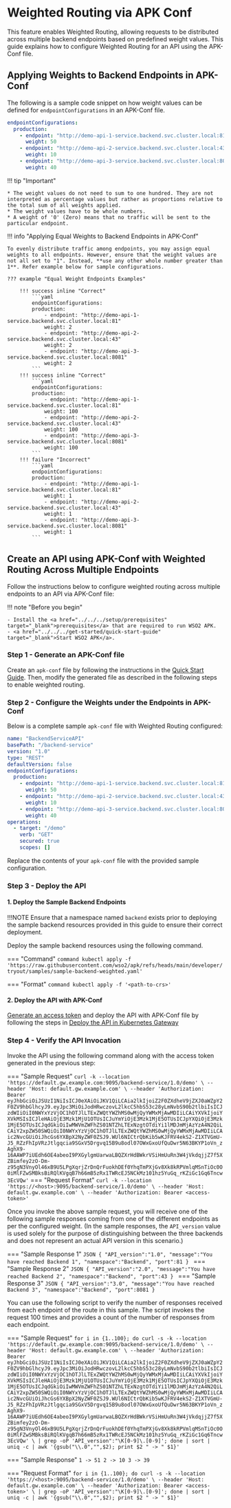 # Weighted Routing via APK Conf

This feature enables Weighted Routing, allowing requests to be distributed across multiple backend endpoints based on predefined weight values. This guide explains how to configure Weighted Routing for an API using the APK-Conf file.

## Applying Weights to Backend Endpoints in APK-Conf

The following is a sample code snippet on how weight values can be defined for `endpointConfigurations` in an APK-Conf file.

```yaml
endpointConfigurations:
  production:
    - endpoint: "http://demo-api-1-service.backend.svc.cluster.local:81"
      weight: 50
    - endpoint: "http://demo-api-2-service.backend.svc.cluster.local:43"
      weight: 10
    - endpoint: "http://demo-api-3-service.backend.svc.cluster.local:8081"
      weight: 40
```

!!! tip "Important"

    * The weight values do not need to sum to one hundred. They are not interpreted as percentage values but rather as proportions relative to the total sum of all weights applied.
    * The weight values have to be whole numbers.
    * A weight of '0' (Zero) means that no traffic will be sent to the particular endpoint.

!!! info "Applying Equal Weights to Backend Endpoints in APK-Conf"

    To evenly distribute traffic among endpoints, you may assign equal weights to all endpoints. However, ensure that the weight values are not all set to "1". Instead, **use any other whole number greater than 1**. Refer example below for sample configurations.

    ??? example "Equal Weight Endpoints Examples"
        
        !!! success inline "Correct"
            ```yaml
            endpointConfigurations:
            production:
                - endpoint: "http://demo-api-1-service.backend.svc.cluster.local:81"
                weight: 2
                - endpoint: "http://demo-api-2-service.backend.svc.cluster.local:43"
                weight: 2
                - endpoint: "http://demo-api-3-service.backend.svc.cluster.local:8081"
                weight: 2
            ```
        !!! success inline "Correct"
            ```yaml
            endpointConfigurations:
            production:
                - endpoint: "http://demo-api-1-service.backend.svc.cluster.local:81"
                weight: 100
                - endpoint: "http://demo-api-2-service.backend.svc.cluster.local:43"
                weight: 100
                - endpoint: "http://demo-api-3-service.backend.svc.cluster.local:8081"
                weight: 100
            ```
        !!! failure "Incorrect"
            ```yaml
            endpointConfigurations:
            production:
                - endpoint: "http://demo-api-1-service.backend.svc.cluster.local:81"
                weight: 1
                - endpoint: "http://demo-api-2-service.backend.svc.cluster.local:43"
                weight: 1
                - endpoint: "http://demo-api-3-service.backend.svc.cluster.local:8081"
                weight: 1
            ```

## Create an API using APK-Conf with Weighted Routing Across Multiple Endpoints

Follow the instructions below to configure weighted routing across multiple endpoints to an API via APK-Conf file:

!!! note "Before you begin"
    
    - Install the <a href="../../../setup/prerequisites" target="_blank">prerequisites</a> that are required to run WSO2 APK.
    - <a href="../../../get-started/quick-start-guide" target="_blank">Start WSO2 APK</a>.

### Step 1 - Generate an APK-Conf file
Create an `apk-conf` file by following the instructions in the <a href="../../../get-started/quick-start-guide/#step-3-configure-the-managed-api-for-the-backend-service" target="_blank">Quick Start Guide</a>. Then, modify the generated file as described in the following steps to enable weighted routing.

### Step 2 - Configure the Weights under the Endpoints in APK-Conf

Below is a complete sample `apk-conf` file with Weighted Routing configured:

```yaml
name: "BackendServiceAPI"
basePath: "/backend-service"
version: "1.0"
type: "REST"
defaultVersion: false
endpointConfigurations:
  production:
    - endpoint: "http://demo-api-1-service.backend.svc.cluster.local:81"
      weight: 50
    - endpoint: "http://demo-api-2-service.backend.svc.cluster.local:43"
      weight: 10
    - endpoint: "http://demo-api-3-service.backend.svc.cluster.local:8081"
      weight: 40
operations:
  - target: "/demo"
    verb: "GET"
    secured: true
    scopes: []
```

Replace the contents of your `apk-conf` file with the provided sample configuration.

### Step 3 - Deploy the API

#### 1. Deploy the Sample Backend Endpoints

!!!NOTE
        Ensure that a namespace named `backend` exists prior to deploying the sample backend resources provided in this guide to ensure their correct deployment.

Deploy the sample backend resources using the following command.

=== "Command"
    ```command
    kubectl apply -f 'https://raw.githubusercontent.com/wso2/apk/refs/heads/main/developer/tryout/samples/sample-backend-weighted.yaml'
    ```
    
=== "Format"
    ```command
    kubectl apply -f '<path-to-crs>'
    ```

#### 2. Deploy the API with APK-Conf

<a href="../../../get-started/quick-start-guide/#step-4-generate-access-token" target="_blank">Generate an access token</a> and deploy the API with APK-Conf file by following the steps in <a href="../../../get-started/quick-start-guide/#step-5-deploy-and-invoke-the-api" target="_blank">Deploy the API in Kubernetes Gateway</a>

### Step 4 - Verify the API Invocation

Invoke the API using the following command along with the access token generated in the previous step:

=== "Sample Request"
    ```
    curl -k --location 'https://default.gw.example.com:9095/backend-service/1.0/demo' \
    --header 'Host: default.gw.example.com' \
    --header 'Authorization: Bearer eyJhbGciOiJSUzI1NiIsICJ0eXAiOiJKV1QiLCAia2lkIjoiZ2F0ZXdheV9jZXJ0aWZpY2F0ZV9hbGlhcyJ9.eyJpc3MiOiJodHRwczovL2lkcC5hbS53c28yLmNvbS90b2tlbiIsICJzdWIiOiI0NWYxYzVjOC1hOTJlLTExZWQtYWZhMS0wMjQyYWMxMjAwMDIiLCAiYXVkIjoiYXVkMSIsICJleHAiOjE3Mzk1MjU1OTUsICJuYmYiOjE3Mzk1MjE5OTUsICJpYXQiOjE3Mzk1MjE5OTUsICJqdGkiOiIwMWVmZWFhZS01NTZhLTExNzgtOTdiYi1lMDJmMjAzYzA4N2QiLCAiY2xpZW50SWQiOiI0NWYxYzVjOC1hOTJlLTExZWQtYWZhMS0wMjQyYWMxMjAwMDIiLCAic2NvcGUiOiJhcGs6YXBpX2NyZWF0ZSJ9.WUl6NICtrQbKib5wKJFRV4ekS2-Z1XTVGmU-J5_RZzFhIpVRzJtlgqcia9SGxV5Drgvq15B9u8odl07OWxGxoUfQuDwr5N63BKYP1oVn_zAghX9-16AAWP7iUEdh6OE4abeoI9PXGylgmUarwaLBQZXrHdBWkrVSiHmUuRn3W4jVkdqjjZ7f5XZBimfey2zO-Dm-z95gN3VnyOl46xB9U5LPgXqrjZrDnQrFuokhDEf0YhqTmPXjGv8Xk8kRPVmlqMSnTiOc0O0iMlFZwSMBksBiRQlKVgqB7h66mB5zRx1TWRcEJ5NCkMz101hz5YuGq_rKZiGc1Gq6Tncw3EcVQw'
    ```
=== "Request Format"
    ```
    curl -k --location 'https://<host>:9095/backend-service/1.0/demo' \
    --header 'Host: default.gw.example.com' \
    --header 'Authorization: Bearer <access-token>'
    ```

Once you invoke the above sample request, you will receive one of the following sample responses coming from one of the different endpoints as per the configured weight. (In the sample responses, the `API_version` value is used solely for the purpose of distinguishing between the three backends and does not represent an actual API version in this scenario.)

=== "Sample Response 1"
    ```JSON
    {
      "API_version":"1.0",
      "message":"You have reached Backend 1",
      "namespace":"Backend",
      "port":81
    }
    ```
=== "Sample Response 2"
    ```JSON
    {
      "API_version":"2.0",
      "message":"You have reached Backend 2",
      "namespace":"Backend",
      "port":43
    }
    ```
=== "Sample Response 3"
    ```JSON
    {
      "API_version":"3.0",
      "message":"You have reached Backend 3",
      "namespace":"Backend",
      "port":8081
    }
    ```

You can use the following script to verify the number of responses received from each endpoint of the route in this sample. The script invokes the request 100 times and provides a count of the number of responses from each endpoint.

=== "Sample Request"
    ```
    for i in {1..100}; do curl -s -k --location 'https://default.gw.example.com:9095/backend-service/1.0/demo' \
    --header 'Host: default.gw.example.com' \
    --header 'Authorization: Bearer eyJhbGciOiJSUzI1NiIsICJ0eXAiOiJKV1QiLCAia2lkIjoiZ2F0ZXdheV9jZXJ0aWZpY2F0ZV9hbGlhcyJ9.eyJpc3MiOiJodHRwczovL2lkcC5hbS53c28yLmNvbS90b2tlbiIsICJzdWIiOiI0NWYxYzVjOC1hOTJlLTExZWQtYWZhMS0wMjQyYWMxMjAwMDIiLCAiYXVkIjoiYXVkMSIsICJleHAiOjE3Mzk1MjU1OTUsICJuYmYiOjE3Mzk1MjE5OTUsICJpYXQiOjE3Mzk1MjE5OTUsICJqdGkiOiIwMWVmZWFhZS01NTZhLTExNzgtOTdiYi1lMDJmMjAzYzA4N2QiLCAiY2xpZW50SWQiOiI0NWYxYzVjOC1hOTJlLTExZWQtYWZhMS0wMjQyYWMxMjAwMDIiLCAic2NvcGUiOiJhcGs6YXBpX2NyZWF0ZSJ9.WUl6NICtrQbKib5wKJFRV4ekS2-Z1XTVGmU-J5_RZzFhIpVRzJtlgqcia9SGxV5Drgvq15B9u8odl07OWxGxoUfQuDwr5N63BKYP1oVn_zAghX9-16AAWP7iUEdh6OE4abeoI9PXGylgmUarwaLBQZXrHdBWkrVSiHmUuRn3W4jVkdqjjZ7f5XZBimfey2zO-Dm-z95gN3VnyOl46xB9U5LPgXqrjZrDnQrFuokhDEf0YhqTmPXjGv8Xk8kRPVmlqMSnTiOc0O0iMlFZwSMBksBiRQlKVgqB7h66mB5zRx1TWRcEJ5NCkMz101hz5YuGq_rKZiGc1Gq6Tncw3EcVQw' \
    | grep -oP 'API_version":"\K[0-9]\.[0-9]'; done | sort | uniq -c | awk '{gsub("\\.0","",$2); print $2 " -> " $1}'
    ```

=== "Sample Response"
    ```
    1 -> 51
    2 -> 10
    3 -> 39
    ```

=== "Request Format"
    ```
    for i in {1..100}; do curl -s -k --location 'https://<host>:9095/backend-service/1.0/demo' \
    --header 'Host: default.gw.example.com' \
    --header 'Authorization: Bearer <access-token>' \
    | grep -oP 'API_version":"\K[0-9]\.[0-9]'; done | sort | uniq -c | awk '{gsub("\\.0","",$2); print $2 " -> " $1}'
    ```